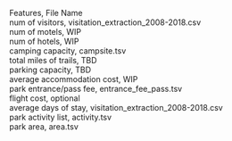 Features, File Name \
num of visitors, visitation_extraction_2008-2018.csv \
num of motels, WIP \
num of hotels, WIP \
camping capacity, campsite.tsv \
total miles of trails, TBD \
parking capacity, TBD \
average accommodation cost, WIP \
park entrance/pass fee, entrance_fee_pass.tsv \
flight cost, optional \
average days of stay, visitation_extraction_2008-2018.csv \
park activity list, activity.tsv \
park area, area.tsv
